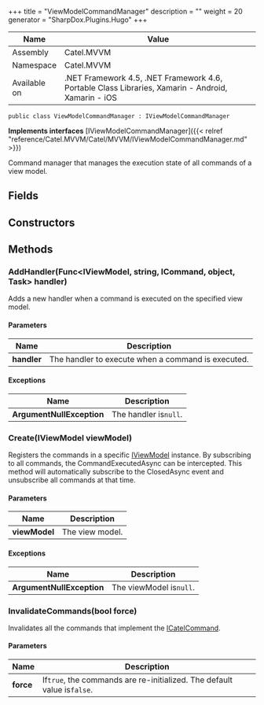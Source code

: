 

+++
title = "ViewModelCommandManager" 
description = ""
weight = 20
generator = "SharpDox.Plugins.Hugo"
+++

Name|Value
---|---
Assembly|Catel.MVVM
Namespace|Catel.MVVM
Available on|.NET Framework 4.5, .NET Framework 4.6, Portable Class Libraries, Xamarin - Android, Xamarin - iOS

```
public class ViewModelCommandManager : IViewModelCommandManager
```

**Implements interfaces**
[IViewModelCommandManager]({{< relref "reference/Catel.MVVM/Catel/MVVM/IViewModelCommandManager.md" >}})

Command manager that manages the execution state of all commands of a view model.

## Fields

## Constructors

## Methods

### AddHandler(Func&lt;IViewModel, string, ICommand, object, Task&gt; handler)

Adds a new handler when a command is executed on the specified view model.

#### Parameters

Name|Description
---|---
**handler**|The handler to execute when a command is executed.

#### Exceptions

Name|Description
---|---
**ArgumentNullException**|The handler is`null`.

### Create(IViewModel viewModel)

Registers the commands in a specific [IViewModel](#) instance. By subscribing to all commands, the CommandExecutedAsync can be intercepted. This method will automatically subscribe to the ClosedAsync event and unsubscribe all commands at that time.

#### Parameters

Name|Description
---|---
**viewModel**|The view model.

#### Exceptions

Name|Description
---|---
**ArgumentNullException**|The viewModel is`null`.

### InvalidateCommands(bool force)

Invalidates all the commands that implement the [ICatelCommand](#).

#### Parameters

Name|Description
---|---
**force**|If`true`, the commands are re-initialized. The default value is`false`.

